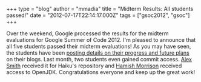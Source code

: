 +++
type = "blog"
author = "mmadia"
title = "Midterm Results: All students passed!"
date = "2012-07-17T22:14:17.000Z"
tags = ["gsoc2012", "gsoc"]
+++

Over the weekend, Google processed the results for the midterm evaluations for Google Summer of Code 2012. I'm pleased to announce that all five students passed their midterm evaluations! As you may have seen, the students have been <a href="http://www.haiku-os.org/tags/gsoc2012">posting details on their progress and future plans</a> on their blogs. Last month, two students even gained commit access.  <a href="http://www.freelists.org/post/haiku-development/Commit-access-for-Alex-Smith">Alex Smith</a> received it for Haiku's repository and <a href="http://mail.openjdk.java.net/pipermail/haiku-port-dev/2012-June/000087.html">Hamish Morrison</a> received access to OpenJDK. Congratulations everyone and keep up the great work!